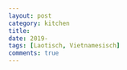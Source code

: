 ```yaml
---
layout: post
category: kitchen
title:
date: 2019-
tags: [Laotisch, Vietnamesisch]
comments: true
---
```


#


```

